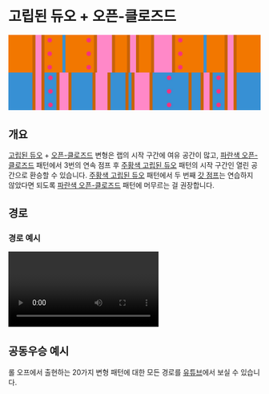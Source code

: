 # 고립된 듀오 + 오픈-클로즈드

![Isolated Duo + Open-Closed](../images/variations/isolated-duo-open-closed.jpg)

## 개요

[고립된 듀오](../rolls/isolated-duo.md#주황색-롤) + [오픈-클로즈드](../rolls/closed-open-open-closed.md#파란색-롤) 변형은 랩의 시작 구간에 여유 공간이 많고, [파란색 오픈-클로즈드](../rolls/closed-open-open-closed.md#파란색-롤) 패턴에서 3번의 연속 점프 후 [주황색 고립된 듀오](../rolls/isolated-duo.md#주황색-롤) 패턴의 시작 구간인 열린 공간으로 환승할 수 있습니다. [주황색 고립된 듀오](../rolls/isolated-duo.md#주황색-롤) 패턴에서 두 번째 [갓 점프](../advanced/isolated-duo-god-jumps.md)는 연습하지 않았다면 되도록 [파란색 오픈-클로즈드](../rolls/closed-open-open-closed.md#파란색-롤) 패턴에 머무르는 걸 권장합니다.

## 경로

### 경로 예시

<video controls>
  <source src="../../images/variations/isolated-duo-open-closed-standard-path.mp4" type="video/mp4">
</video>

## 공동우승 예시

롤 오프에서 출현하는 20가지 변형 패턴에 대한 모든 경로를 [유튜브](https://www.youtube.com/playlist?list=PLG_QNSp9ZgJLWYSNl4vY26VJCZeOQHO1F)에서 보실 수 있습니다.
